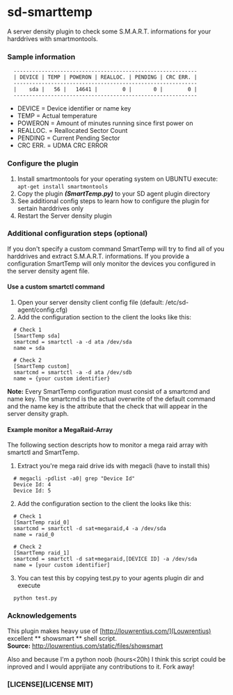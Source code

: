 sd-smarttemp
============

A server density plugin to check some S.M.A.R.T. informations for your harddrives with smartmontools.

### Sample information
```
  -----------------------------------------------------------
  | DEVICE | TEMP | POWERON | REALLOC. | PENDING | CRC ERR. |
  -----------------------------------------------------------
  |    sda |   56 |   14641 |        0 |       0 |        0 |
  -----------------------------------------------------------
```
* DEVICE = Device identifier or name key 
* TEMP = Actual temperature
* POWERON = Amount of minutes running since first power on
* REALLOC. = Reallocated Sector Count
* PENDING = Current Pending Sector
* CRC ERR. = UDMA CRC ERROR

### Configure the plugin

1. Install smartmontools for your operating system on UBUNTU execute: `` apt-get install smartmontools ``
2. Copy the plugin ***(SmartTemp.py)*** to your SD agent plugin directory
3. See additional config steps to learn how to configure the plugin for sertain harddrives only
4. Restart the Server density plugin

### Additional configuration steps (optional)
If you don't specify a custom command SmartTemp will try to find all of you harddrives and extract S.M.A.R.T. informations. If you provide a configuration SmartTemp will only monitor the devices you configured in the server density agent file.

#### Use a custom smartctl command
1. Open your server density client config file (default: /etc/sd-agent/config.cfg)
2. Add the configuration section to the client the looks like this:
```
  # Check 1
  [SmartTemp sda]
  smartcmd = smartctl -a -d ata /dev/sda
  name = sda

  # Check 2
  [SmartTemp custom]
  smartcmd = smartctl -a -d ata /dev/sdb
  name = {your custom identifier}
```

**Note:** Every SmartTemp configuration must consist of a smartcmd and name key. The smartcmd is the actual overwrite of the default command and the name key is the attribute that the check that will appear in the server density graph.

#### Example monitor a MegaRaid-Array

The following section descripts how to monitor a mega raid array with smartctl and SmartTemp. 

1. Extract you're mega raid drive ids with megacli (have to install this)
```
  # megacli -pdlist -a0| grep "Device Id"
  Device Id: 4
  Device Id: 5
```

2. Add the configuration section to the client the looks like this:
```
  # Check 1
  [SmartTemp raid_0]
  smartcmd = smartctl -d sat+megaraid,4 -a /dev/sda
  name = raid_0

  # Check 2
  [SmartTemp raid_1]
  smartcmd = smartctl -d sat+megaraid,[DEVICE ID] -a /dev/sda
  name = [your custom identifier]
```

3. You can test this by copying test.py to your agents plugin dir and execute
```
  python test.py
```

### Acknowledgements
This plugin makes heavy use of [http://louwrentius.com/](Louwrentius) excellent ** showsmart ** shell script.  
**Source:** http://louwrentius.com/static/files/showsmart

Also and because I'm a python noob (hours<20h) I think this script could be inproved and I would apprijiate any contributions to it. Fork away!

### [LICENSE](LICENSE MIT)
